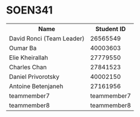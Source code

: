 # SOEN341

<table>
  <tr>
    <th>Name</th>
    <th>Student ID</th>
  </tr>
  <tr>
    <td>David Ronci (Team Leader)</td>
    <td>26565549</td>
  </tr>
  <tr>
    <td>Oumar Ba</td>
    <td>40003603</td>
  </tr>
  <tr>
<tr>
    <td>Elie Kheirallah</td>
    <td>27779550</td>
  </tr>
  <tr>
    <td>Charles Chan</td>
    <td>27841523</td>
  </tr>
  <tr>
    <td>Daniel Privorotsky</td>
    <td>40002150</td>
  </tr>
  <tr>
    <td> Antoine Betenjaneh </td>
    <td> 27161956 </td>
  </tr>
  <tr>
  <td> teammember7 </td>
  <td>  teammember7 </td>
  </tr>
  <tr>
  <td>  teammember8 </td>
  <td>  teammember8 </td>
  </tr>
</table>

